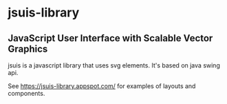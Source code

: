 # jsuis-library
## JavaScript User Interface with Scalable Vector Graphics

jsuis is a javascript library that uses svg elements. It's based on java swing api.

See https://jsuis-library.appspot.com/ for examples of layouts and components.
